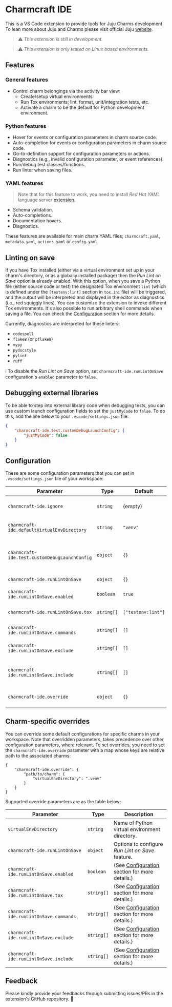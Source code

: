 # Charmcraft IDE

This is a VS Code extension to provide tools for Juju Charms development. To lean more about Juju and Charms please visit official Juju [website][juju].

[juju]: https://juju.is

> ⚠️ *This extension is still in development.*

> ⚠️ *This extension is only tested on Linux based environments.*

## Features

### General features

- Control charm belongings via the activity bar view:
  - Create/setup virtual environments.
  - Run Tox environments; lint, format, unit/integration tests, etc.
  - Activate a charm to be the default for Python development environment.

### Python features
- Hover for events or configuration parameters in charm source code.
- Auto-completion for events or configuration parameters in charm source code.
- Go-to-definition support for configuration parameters or actions.
- Diagnostics (e.g., invalid configuration parameter, or event references).
- Run/debug test classes/functions.
- Run linter when saving files.

### YAML features
  > Note that for this feature to work, you need to install *Red Hat YAML* language server [extension](https://marketplace.visualstudio.com/items?itemName=redhat.vscode-yaml).
  - Schema validation.
  - Auto-completions.
  - Documentation hovers.
  - Diagnostics.

These features are available for main charm YAML files; `charmcraft.yaml`, `metadata.yaml`, `actions.yaml` or `config.yaml`.

## Linting on save

If you have Tox installed (either via a virtual environment set up in your charm's directory, or as a globally installed package) then the *Run Lint on Save* option is already enabled. With this option, when you save a Python file (either source code or test) the designated Tox environment `lint` (which is defined under the `[testenv:lint]` section in `tox.ini` file) will be triggered, and the output will be interpreted and displayed in the editor as diagnostics (i.e., red squiggly lines). You can customize the extension to invoke different Tox environments. It's also possible to run arbitrary shell commands when saving a file. You can check the [Configuration](#configuration) section for more details.

Currently, diagnostics are interpreted for these linters:

- `codespell`
- `flake8` (or `pflake8`)
- `mypy`
- `pydocstyle`
- `pylint`
- `ruff`

ℹ️ To disable the *Run Lint on Save* option, set `charmcraft-ide.runLintOnSave` configuration's `enabled` parameter to `false`.

## Debugging external libraries

To be able to step into external library code when debugging tests, you can use custom launch configuration fields to set the `justMyCode` to `false`. To do this, add the line below to your `.vscode/settings.json` file:

```json
{
    "charmcraft-ide.test.customDebugLaunchConfig": {
        "justMyCode": false
    }
}
```

## Configuration

These are some configuration parameters that you can set in `.vscode/settings.json` file of your workspace:

| Parameter                                     | Type       | Default            | Description                                                                                                   |
| --------------------------------------------- | ---------- | ------------------ | ------------------------------------------------------------------------------------------------------------- |
| `charmcraft-ide.ignore`                       | `string`   | (empty)            | Relative path Glob pattern of charm directories to ignore.                                                    |
| `charmcraft-ide.defaultVirtualEnvDirectory`   | `string`   | `"venv"`           | Name of directory to setup/detect Python virtual environments.                                                |
| `charmcraft-ide.test.customDebugLaunchConfig` | `object`   | `{}`               | Custom fields to include in launch configuration when debugging tests; for example `{ "justMyCode": false }`. |
| `charmcraft-ide.runLintOnSave`                | `object`   | `{}`               | Options to configure *Run Lint on Save* feature.                                                              |
| `charmcraft-ide.runLintOnSave.enabled`        | `boolean`  | `true`             | Enables/disables *Run Lint on Save* feature.                                                                  |
| `charmcraft-ide.runLintOnSave.tox`            | `string[]` | `["testenv:lint"]` | Linting-related Tox environment(s)/section(s) to run.                                                         |
| `charmcraft-ide.runLintOnSave.commands`       | `string[]` | `[]`               | Linting-related commands to run.                                                                              |
| `charmcraft-ide.runLintOnSave.exclude`        | `string[]` | `[]`               | Array of linters to exclude their diagnostics; for example, `["flake8"]`.                                     |
| `charmcraft-ide.runLintOnSave.include`        | `string[]` | `[]`               | Array of linters to include their diagnostics and exclude other linters'; for example, `["flake8"]`.          |
| `charmcraft-ide.override`                     | `object`   | `{}`               | Charm-specific overrides (See [Charm-specific overrides](#charm-specific-overrides)).                         |

## Charm-specific overrides

You can override some default configurations for specific charms in your workspace. Note that overridden parameters, takes precedence over other configuration parameters, where relevant. To set overrides, you need to set the `charmcraft-ide.override` parameter with a map whose keys are relative path to the associated charms:

```jsonc
{
    "charmcraft-ide.override": {
        "path/to/charm": {
            "virtualEnvDirectory": ".venv"
        }
    }
}
```

Supported override parameters are as the table below:

| Parameter                               | Type       | Description                                                     |
| --------------------------------------- | ---------- | --------------------------------------------------------------- |
| `virtualEnvDirectory`                   | `string`   | Name of Python virtual environment directory.                   |
| `charmcraft-ide.runLintOnSave`          | `object`   | Options to configure *Run Lint on Save* feature.                |
| `charmcraft-ide.runLintOnSave.enabled`  | `boolean`  | (See [Configuration](#configuration) section for more details.) |
| `charmcraft-ide.runLintOnSave.tox`      | `string[]` | (See [Configuration](#configuration) section for more details.) |
| `charmcraft-ide.runLintOnSave.commands` | `string[]` | (See [Configuration](#configuration) section for more details.) |
| `charmcraft-ide.runLintOnSave.exclude`  | `string[]` | (See [Configuration](#configuration) section for more details.) |
| `charmcraft-ide.runLintOnSave.include`  | `string[]` | (See [Configuration](#configuration) section for more details.) |

## Feedback

Please kindly provide your feedbacks through submitting issues/PRs in the extension's GitHub repository. 🍏
